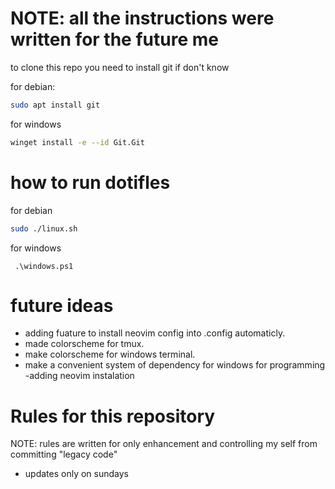 # NOTE: all the instructions were written for the future me
to clone this repo you need to install git if don't know

for debian:
```bash 
sudo apt install git 
```
for windows 
``` bash
winget install -e --id Git.Git
```

# how to run dotifles 

for debian 
```bash 
sudo ./linux.sh
```

for windows
```
 .\windows.ps1
```

# future ideas
- adding fuature to install neovim config into .config automaticly.
- made colorscheme for tmux.
- make colorscheme for windows terminal.
- make a convenient system of dependency for windows for programming 
-adding neovim  instalation

# Rules for this repository

NOTE: rules are written for only enhancement and controlling my self from committing "legacy code"
- updates only on sundays
